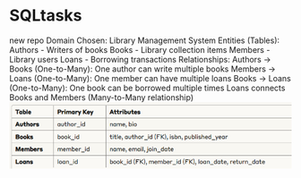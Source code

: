 # SQLtasks
new repo
Domain Chosen: Library Management System
Entities (Tables):
Authors - Writers of books
Books - Library collection items
Members - Library users
Loans - Borrowing transactions
Relationships:
Authors → Books (One-to-Many): One author can write multiple books
Members → Loans (One-to-Many): One member can have multiple loans
Books → Loans (One-to-Many): One book can be borrowed multiple times
Loans connects Books and Members (Many-to-Many relationship)
![image_alt](https://github.com/abishree0411/SQLtasks/blob/7e03bec3efea6916de3ebcd3e14ed6d74a35d497/Table.png)


